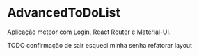 # AdvancedToDoList
Aplicação meteor com Login, React Router e Material-UI. 


TODO
confirmação de sair
esqueci minha senha
refatorar layout